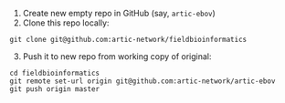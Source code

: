 1. Create new empty repo in GitHub (say, `artic-ebov`)
2. Clone this repo locally:
```
git clone git@github.com:artic-network/fieldbioinformatics
```

3. Push it to new repo from working copy of original:
```
cd fieldbioinformatics
git remote set-url origin git@github.com:artic-network/artic-ebov
git push origin master
```

